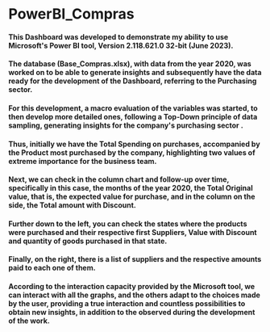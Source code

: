 # PowerBI_Compras

#### This Dashboard was developed to demonstrate my ability to use Microsoft's Power BI tool, Version 2.118.621.0 32-bit (June 2023).

#### The database (Base_Compras.xlsx), with data from the year 2020, was worked on to be able to generate insights and subsequently have the data ready for the development of the Dashboard, referring to the Purchasing sector.

#### For this development, a macro evaluation of the variables was started, to then develop more detailed ones, following a Top-Down principle of data sampling, generating insights for the company's purchasing sector .

#### Thus, initially we have the Total Spending on purchases, accompanied by the Product most purchased by the company, highlighting two values of extreme importance for the business team.

#### Next, we can check in the column chart and follow-up over time, specifically in this case, the months of the year 2020, the Total Original value, that is, the expected value for purchase, and in the column on the side, the Total amount with Discount.

#### Further down to the left, you can check the states where the products were purchased and their respective first Suppliers, Value with Discount and quantity of goods purchased in that state.

#### Finally, on the right, there is a list of suppliers and the respective amounts paid to each one of them.

#### According to the interaction capacity provided by the Microsoft tool, we can interact with all the graphs, and the others adapt to the choices made by the user, providing a true interaction and countless possibilities to obtain new insights, in addition to the observed during the development of the work.
